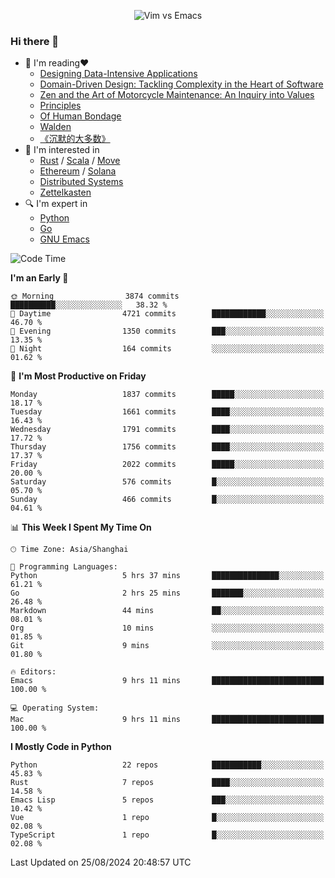 <p align="center">
    <img src="https://gist.githubusercontent.com/coldnight/e696baffb094e71c96cb302118878eae/raw/40ea5053a6f66cc65f90f437e4173497da225958/banner.gif" alt="Vim vs Emacs" />
</p>

### Hi there 👋

- 📖 I'm reading❤️
    + [Designing Data-Intensive Applications](https://www.oreilly.com/library/view/designing-data-intensive-applications/9781491903063/)
    + [Domain-Driven Design: Tackling Complexity in the Heart of Software](https://www.dddcommunity.org/book/evans_2003/)
    + [Zen and the Art of Motorcycle Maintenance: An Inquiry into Values](https://en.wikipedia.org/wiki/Zen_and_the_Art_of_Motorcycle_Maintenance)
    + [Principles](https://www.principles.com/)
    + [Of Human Bondage](https://en.wikipedia.org/wiki/Of_Human_Bondage)
    + [Walden](https://en.wikipedia.org/wiki/Walden)
    + [《沉默的大多数》](https://en.wikipedia.org/wiki/Silent_majority)
- 🌱 I'm interested in
    + [Rust](https://www.rust-lang.org/) / [Scala](https://www.scala-lang.org/) / [Move](https://github.com/move-language/move/)
    + [Ethereum](https://ethereum.org/en/) / [Solana](https://solana.com/)
	+ [Distributed Systems](https://www.linuxzen.com/notes/topics/20200320174417_%E5%88%86%E5%B8%83%E5%BC%8F/)
	+ [Zettelkasten](https://www.linuxzen.com/notes/notes/20220120080920-slip_box/)
- 🔍 I'm expert in
    + [Python](https://www.python.org/)
    + [Go](https://go.dev/)
    + [GNU Emacs](https://www.gnu.org/software/emacs/)

<!--START_SECTION:waka-->
![Code Time](http://img.shields.io/badge/Code%20Time-3%2C129%20hrs%2015%20mins-blue)

**I'm an Early 🐤** 

```text
🌞 Morning                3874 commits        ██████████░░░░░░░░░░░░░░░   38.32 % 
🌆 Daytime                4721 commits        ████████████░░░░░░░░░░░░░   46.70 % 
🌃 Evening                1350 commits        ███░░░░░░░░░░░░░░░░░░░░░░   13.35 % 
🌙 Night                  164 commits         ░░░░░░░░░░░░░░░░░░░░░░░░░   01.62 % 
```
📅 **I'm Most Productive on Friday** 

```text
Monday                   1837 commits        █████░░░░░░░░░░░░░░░░░░░░   18.17 % 
Tuesday                  1661 commits        ████░░░░░░░░░░░░░░░░░░░░░   16.43 % 
Wednesday                1791 commits        ████░░░░░░░░░░░░░░░░░░░░░   17.72 % 
Thursday                 1756 commits        ████░░░░░░░░░░░░░░░░░░░░░   17.37 % 
Friday                   2022 commits        █████░░░░░░░░░░░░░░░░░░░░   20.00 % 
Saturday                 576 commits         █░░░░░░░░░░░░░░░░░░░░░░░░   05.70 % 
Sunday                   466 commits         █░░░░░░░░░░░░░░░░░░░░░░░░   04.61 % 
```


📊 **This Week I Spent My Time On** 

```text
🕑︎ Time Zone: Asia/Shanghai

💬 Programming Languages: 
Python                   5 hrs 37 mins       ███████████████░░░░░░░░░░   61.21 % 
Go                       2 hrs 25 mins       ███████░░░░░░░░░░░░░░░░░░   26.48 % 
Markdown                 44 mins             ██░░░░░░░░░░░░░░░░░░░░░░░   08.01 % 
Org                      10 mins             ░░░░░░░░░░░░░░░░░░░░░░░░░   01.85 % 
Git                      9 mins              ░░░░░░░░░░░░░░░░░░░░░░░░░   01.80 % 

🔥 Editors: 
Emacs                    9 hrs 11 mins       █████████████████████████   100.00 % 

💻 Operating System: 
Mac                      9 hrs 11 mins       █████████████████████████   100.00 % 
```

**I Mostly Code in Python** 

```text
Python                   22 repos            ███████████░░░░░░░░░░░░░░   45.83 % 
Rust                     7 repos             ████░░░░░░░░░░░░░░░░░░░░░   14.58 % 
Emacs Lisp               5 repos             ███░░░░░░░░░░░░░░░░░░░░░░   10.42 % 
Vue                      1 repo              █░░░░░░░░░░░░░░░░░░░░░░░░   02.08 % 
TypeScript               1 repo              █░░░░░░░░░░░░░░░░░░░░░░░░   02.08 % 
```




 Last Updated on 25/08/2024 20:48:57 UTC
<!--END_SECTION:waka-->
